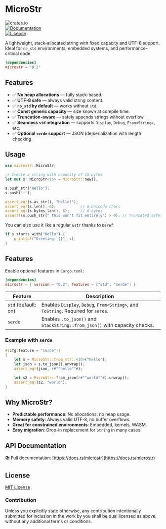 # MicroStr

[![crates.io](https://img.shields.io/crates/v/microstr.svg)](https://crates.io/crates/microstr)  
[![Documentation](https://docs.rs/microstr/badge.svg)](https://docs.rs/microstr)  
[![License](https://img.shields.io/crates/l/microstr)](https://github.com/DanilaMint/microstr/blob/main/LICENSE)

A lightweight, stack-allocated string with fixed capacity and UTF-8 support.  
Ideal for `no_std` environments, embedded systems, and performance-critical code.

```toml
[dependencies]
microstr = "0.2"
```

## Features

- ✅ **No heap allocations** — fully stack-based.  
- ✅ **UTF-8 safe** — always valid string content.  
- ✅ **`no_std` by default** — works without `std`.  
- ✅ **Const generic capacity** — size known at compile time.  
- ✅ **Truncation-aware** — safely appends strings without overflow.  
- ✅ **Seamless `std` integration** — supports `Display`, `Debug`, `From<String>`, etc.  
- ✅ **Optional `serde` support** — JSON (de)serialization with length checking.  

## Usage

```rust
use microstr::MicroStr;

// Create a string with capacity of 16 bytes
let mut s: MicroStr<16> = MicroStr::new();

s.push_str("Hello");
s.push('!');

assert_eq!(s.as_str(), "Hello!");
assert_eq!(s.len(), 6);           // 6 Unicode chars
assert_eq!(s.bytes_len(), 6);     // 6 bytes
assert!(s.push_str(" this won't fit entirely") > 0); // Truncated safely
```

You can also use it like a regular `&str` thanks to `Deref`:

```rust
if s.starts_with("Hello") {
    println!("Greeting: {}", s);
}
```

## Features

Enable optional features in `Cargo.toml`:

```toml
[dependencies]
microstr = { version = "0.2", features = ["std", "serde"] }
```

| Feature | Description |
|--------|-------------|
| `std` (default: on) | Enables `Display`, `Debug`, `From<String>`, and `ToString`. Required for `serde`. |
| `serde` | Enables `.to_json()` and `StackString::from_json()` with capacity checks. |

### Example with `serde`

```rust
#[cfg(feature = "serde")]
{
    let s = MicroStr::from_str::<10>("hello");
    let json = s.to_json().unwrap();
    assert_eq!(json, r#""hello""#);

    let s2 = MicroStr::from_json(r#""world""#).unwrap();
    assert_eq!(s2, "world");
}
```

## Why MicroStr?

- **Predictable performance**: No allocations, no heap usage.  
- **Memory safety**: Always valid UTF-8, no buffer overflows.  
- **Great for constrained environments**: Embedded, kernels, WASM.  
- **Easy migration**: Drop-in replacement for `String` in many cases.  

## API Documentation

📚 Full documentation: [https://docs.rs/microstr](https://docs.rs/microstr)

## License

[MIT License](./LICENSE)

### Contribution

Unless you explicitly state otherwise, any contribution intentionally submitted for inclusion in the work by you shall be dual licensed as above, without any additional terms or conditions.